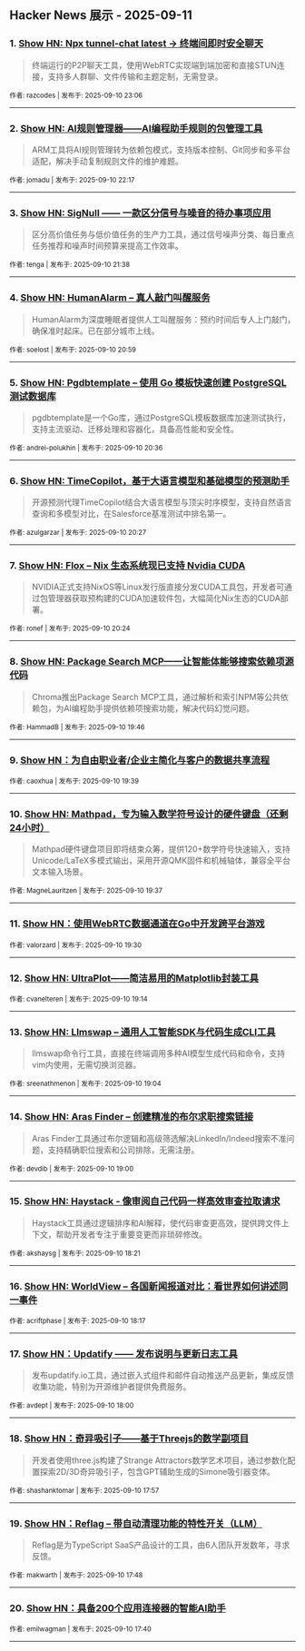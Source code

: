 ## Hacker News 展示 - 2025-09-11


### 1. [Show HN: Npx tunnel-chat latest → 终端间即时安全聊天](https://news.ycombinator.com/item?id=45205340)
> 终端运行的P2P聊天工具，使用WebRTC实现端到端加密和直接STUN连接，支持多人群聊、文件传输和主题定制，无需登录。

<sub>作者: razcodes | 发布于: 2025-09-10 23:06</sub>

---

### 2. [Show HN: AI规则管理器——AI编程助手规则的包管理工具](https://news.ycombinator.com/item?id=45204768)
> ARM工具将AI规则管理转为依赖包模式，支持版本控制、Git同步和多平台适配，解决手动复制规则文件的维护难题。

<sub>作者: jomadu | 发布于: 2025-09-10 22:17</sub>

---

### 3. [Show HN: SigNull —— 一款区分信号与噪音的待办事项应用](https://news.ycombinator.com/item?id=45204222)
> 区分高价值任务与低价值任务的生产力工具，通过信号噪声分类、每日重点任务推荐和噪声时间预算来提高工作效率。

<sub>作者: tenga | 发布于: 2025-09-10 21:38</sub>

---

### 4. [Show HN: HumanAlarm – 真人敲门叫醒服务](https://news.ycombinator.com/item?id=45203617)
> HumanAlarm为深度睡眠者提供人工叫醒服务：预约时间后专人上门敲门，确保准时起床。已在部分城市上线。

<sub>作者: soelost | 发布于: 2025-09-10 20:59</sub>

---

### 5. [Show HN: Pgdbtemplate – 使用 Go 模板快速创建 PostgreSQL 测试数据库](https://news.ycombinator.com/item?id=45203287)
> pgdbtemplate是一个Go库，通过PostgreSQL模板数据库加速测试执行，支持主流驱动、迁移处理和容器化，具备高性能和安全性。

<sub>作者: andrei-polukhin | 发布于: 2025-09-10 20:36</sub>

---

### 6. [Show HN: TimeCopilot，基于大语言模型和基础模型的预测助手](https://news.ycombinator.com/item?id=45203146)
> 开源预测代理TimeCopilot结合大语言模型与顶尖时序模型，支持自然语言查询和多模型对比，在Salesforce基准测试中排名第一。

<sub>作者: azulgarzar | 发布于: 2025-09-10 20:27</sub>

---

### 7. [Show HN: Flox – Nix 生态系统现已支持 Nvidia CUDA](https://news.ycombinator.com/item?id=45203103)
> NVIDIA正式支持NixOS等Linux发行版直接分发CUDA工具包，开发者可通过包管理器获取预构建的CUDA加速软件包，大幅简化Nix生态的CUDA部署。

<sub>作者: ronef | 发布于: 2025-09-10 20:24</sub>

---

### 8. [Show HN: Package Search MCP——让智能体能够搜索依赖项源代码](https://news.ycombinator.com/item?id=45202664)
> Chroma推出Package Search MCP工具，通过解析和索引NPM等公共依赖包，为AI编程助手提供依赖项搜索功能，解决代码幻觉问题。

<sub>作者: HammadB | 发布于: 2025-09-10 19:46</sub>

---

### 9. [Show HN：为自由职业者/企业主简化与客户的数据共享流程](https://news.ycombinator.com/item?id=45202577)

<sub>作者: caoxhua | 发布于: 2025-09-10 19:39</sub>

---

### 10. [Show HN: Mathpad，专为输入数学符号设计的硬件键盘（还剩24小时）](https://news.ycombinator.com/item?id=45202568)
> Mathpad硬件键盘项目即将结束众筹，提供120+数学符号快速输入，支持Unicode/LaTeX多模式输出，采用开源QMK固件和机械轴体，兼容全平台文本输入场景。

<sub>作者: MagneLauritzen | 发布于: 2025-09-10 19:37</sub>

---

### 11. [Show HN：使用WebRTC数据通道在Go中开发跨平台游戏](https://news.ycombinator.com/item?id=45202489)

<sub>作者: valorzard | 发布于: 2025-09-10 19:30</sub>

---

### 12. [Show HN: UltraPlot——简洁易用的Matplotlib封装工具](https://news.ycombinator.com/item?id=45202315)

<sub>作者: cvanelteren | 发布于: 2025-09-10 19:14</sub>

---

### 13. [Show HN: Llmswap – 通用人工智能SDK与代码生成CLI工具](https://news.ycombinator.com/item?id=45202233)
> llmswap命令行工具，直接在终端调用多种AI模型生成代码和命令，支持vim内使用，无需切换浏览器。

<sub>作者: sreenathmenon | 发布于: 2025-09-10 19:04</sub>

---

### 14. [Show HN: Aras Finder – 创建精准的布尔求职搜索链接](https://news.ycombinator.com/item?id=45202166)
> Aras Finder工具通过布尔逻辑和高级筛选解决LinkedIn/Indeed搜索不准问题，支持精确职位搜索和公司排除，无需注册。

<sub>作者: devdib | 发布于: 2025-09-10 19:00</sub>

---

### 15. [Show HN: Haystack - 像审阅自己代码一样高效审查拉取请求](https://news.ycombinator.com/item?id=45201703)
> Haystack工具通过逻辑排序和AI解释，使代码审查更高效，提供跨文件上下文，帮助开发者专注于重要变更而非琐碎修改。

<sub>作者: akshaysg | 发布于: 2025-09-10 18:21</sub>

---

### 16. [Show HN: WorldView – 各国新闻报道对比：看世界如何讲述同一事件](https://news.ycombinator.com/item?id=45201661)

<sub>作者: acriftphase | 发布于: 2025-09-10 18:17</sub>

---

### 17. [Show HN：Updatify —— 发布说明与更新日志工具](https://news.ycombinator.com/item?id=45201436)
> 发布updatify.io工具，通过嵌入式组件和邮件自动推送产品更新，集成反馈收集功能，特别为开源维护者提供免费服务。

<sub>作者: avdept | 发布于: 2025-09-10 18:00</sub>

---

### 18. [Show HN：奇异吸引子——基于Threejs的数学副项目](https://news.ycombinator.com/item?id=45201396)
> 开发者使用three.js构建了Strange Attractors数学艺术项目，通过参数化配置探索2D/3D奇异吸引子，包含GPT辅助生成的Simone吸引器变体。

<sub>作者: shashanktomar | 发布于: 2025-09-10 17:57</sub>

---

### 19. [Show HN：Reflag – 带自动清理功能的特性开关（LLM）](https://news.ycombinator.com/item?id=45201265)
> Reflag是为TypeScript SaaS产品设计的工具，由6人团队开发数年，寻求反馈。

<sub>作者: makwarth | 发布于: 2025-09-10 17:48</sub>

---

### 20. [Show HN：具备200个应用连接器的智能AI助手](https://news.ycombinator.com/item?id=45201125)

<sub>作者: emilwagman | 发布于: 2025-09-10 17:40</sub>

---
